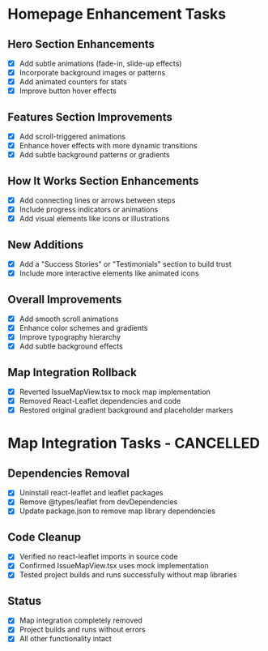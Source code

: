 # Homepage Enhancement Tasks

## Hero Section Enhancements
- [x] Add subtle animations (fade-in, slide-up effects)
- [x] Incorporate background images or patterns
- [x] Add animated counters for stats
- [x] Improve button hover effects

## Features Section Improvements
- [x] Add scroll-triggered animations
- [x] Enhance hover effects with more dynamic transitions
- [x] Add subtle background patterns or gradients

## How It Works Section Enhancements
- [x] Add connecting lines or arrows between steps
- [x] Include progress indicators or animations
- [x] Add visual elements like icons or illustrations

## New Additions
- [x] Add a "Success Stories" or "Testimonials" section to build trust
- [x] Include more interactive elements like animated icons

## Overall Improvements
- [x] Add smooth scroll animations
- [x] Enhance color schemes and gradients
- [x] Improve typography hierarchy
- [x] Add subtle background effects

## Map Integration Rollback
- [x] Reverted IssueMapView.tsx to mock map implementation
- [x] Removed React-Leaflet dependencies and code
- [x] Restored original gradient background and placeholder markers

# Map Integration Tasks - CANCELLED

## Dependencies Removal
- [x] Uninstall react-leaflet and leaflet packages
- [x] Remove @types/leaflet from devDependencies
- [x] Update package.json to remove map library dependencies

## Code Cleanup
- [x] Verified no react-leaflet imports in source code
- [x] Confirmed IssueMapView.tsx uses mock implementation
- [x] Tested project builds and runs successfully without map libraries

## Status
- [x] Map integration completely removed
- [x] Project builds and runs without errors
- [x] All other functionality intact
